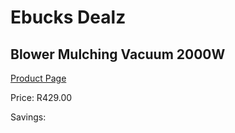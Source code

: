 
# Ebucks Dealz
## Blower Mulching Vacuum 2000W
[Product Page](https://www.ebucks.com/web/shop/productSelected.do?prodId=1200607015&catId=363410833)

Price: R429.00

Savings: 


	